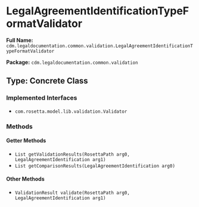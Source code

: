 # LegalAgreementIdentificationTypeFormatValidator

**Full Name:** `cdm.legaldocumentation.common.validation.LegalAgreementIdentificationTypeFormatValidator`

**Package:** `cdm.legaldocumentation.common.validation`

## Type: Concrete Class

### Implemented Interfaces

- `com.rosetta.model.lib.validation.Validator`

### Methods

#### Getter Methods

- `List getValidationResults(RosettaPath arg0, LegalAgreementIdentification arg1)`
- `List getComparisonResults(LegalAgreementIdentification arg0)`

#### Other Methods

- `ValidationResult validate(RosettaPath arg0, LegalAgreementIdentification arg1)`

